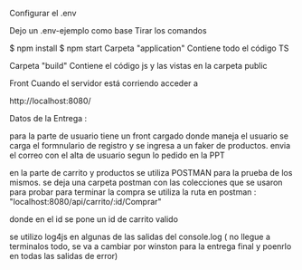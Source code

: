 Configurar el .env

Dejo un .env-ejemplo como base
Tirar los comandos

$ npm install
$ npm start
Carpeta "application" Contiene todo el código TS

Carpeta "build" Contiene el código js y las vistas en la carpeta public

Front
Cuando el servidor está corriendo acceder a

http://localhost:8080/


Datos de la Entrega : 

para la parte de usuario tiene un front cargado donde maneja el usuario se carga el formnulario de registro y se ingresa a un faker de productos.
envia el correo con el alta de usuario segun lo pedido en la PPT

en la parte de carrito y productos se utiliza POSTMAN para la prueba de los mismos.
se deja una carpeta postman con las colecciones que se usaron para probar
para terminar la compra se utiliza la ruta en postman : "localhost:8080/api/carrito/:id/Comprar"


donde en el id se pone un id de carrito valido 


se utilizo log4js en algunas de las salidas del console.log ( no llegue a terminalos todo, se va a cambiar por winston para la entrega final y poenrlo en todas las salidas de error)